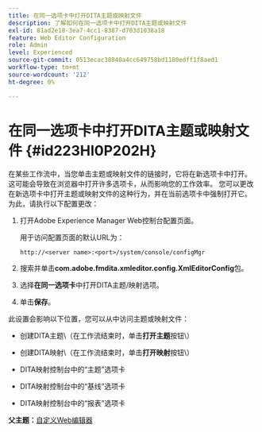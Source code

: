 ```yaml
---
title: 在同一选项卡中打开DITA主题或映射文件
description: 了解如何在同一选项卡中打开DITA主题或映射文件
exl-id: 81ad2e18-3ea7-4cc1-8387-d703d1038a18
feature: Web Editor Configuration
role: Admin
level: Experienced
source-git-commit: 0513ecac38840a4cc649758bd1180edff1f8aed1
workflow-type: tm+mt
source-wordcount: '212'
ht-degree: 0%

---
```


# 在同一选项卡中打开DITA主题或映射文件 {#id223HI0P202H}

在某些工作流中，当您单击主题或映射文件的链接时，它将在新选项卡中打开。 这可能会导致在浏览器中打开许多选项卡，从而影响您的工作效率。 您可以更改在新选项卡中打开主题或映射文件的这种行为，并在当前选项卡中强制打开它。 为此，请执行以下配置更改：

1. 打开Adobe Experience Manager Web控制台配置页面。

   用于访问配置页面的默认URL为：

   ```http
   http://<server name>:<port>/system/console/configMgr
   ```

1. 搜索并单击&#x200B;**com.adobe.fmdita.xmleditor.config.XmlEditorConfig**&#x200B;包。

1. 选择&#x200B;**在同一选项卡**&#x200B;中打开DITA主题/映射选项。

1. 单击&#x200B;**保存**。


此设置会影响以下位置，您可以从中访问主题或映射文件：

- 创建DITA主题\（在工作流结束时，单击&#x200B;**打开主题**&#x200B;按钮\）

- 创建DITA映射\（在工作流结束时，单击&#x200B;**打开映射**&#x200B;按钮\）

- DITA映射控制台中的“主题”选项卡

- DITA映射控制台中的“基线”选项卡

- DITA映射控制台中的“报表”选项卡


**父主题：**[&#x200B;自定义Web编辑器](conf-web-editor.md)

